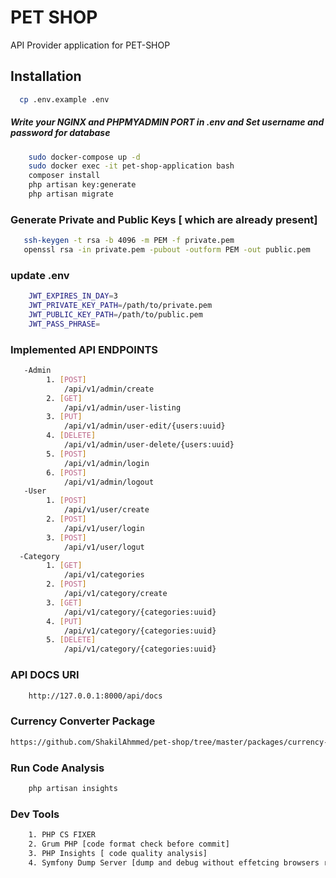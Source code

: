 # PET SHOP

API Provider application for PET-SHOP

## Installation

```bash
  cp .env.example .env
```

##### Write your NGINX and PHPMYADMIN PORT in .env and Set username and password for database

```bash 
    sudo docker-compose up -d 
    sudo docker exec -it pet-shop-application bash
    composer install
    php artisan key:generate
    php artisan migrate
```

### Generate Private and Public Keys [ which are already present]

```bash
   ssh-keygen -t rsa -b 4096 -m PEM -f private.pem
   openssl rsa -in private.pem -pubout -outform PEM -out public.pem
```

### update .env

```bash
    JWT_EXPIRES_IN_DAY=3
    JWT_PRIVATE_KEY_PATH=/path/to/private.pem
    JWT_PUBLIC_KEY_PATH=/path/to/public.pem
    JWT_PASS_PHRASE=
```

### Implemented API ENDPOINTS

```bash
   -Admin
        1. [POST] 
            /api/v1/admin/create
        2. [GET] 
            /api/v1/admin/user-listing
        3. [PUT]  
            /api/v1/admin/user-edit/{users:uuid}
        4. [DELETE]
            /api/v1/admin/user-delete/{users:uuid}
        5. [POST]
            /api/v1/admin/login
        6. [POST]
            /api/v1/admin/logout
   -User
        1. [POST] 
            /api/v1/user/create
        2. [POST] 
            /api/v1/user/login
        3. [POST]  
            /api/v1/user/logut
  -Category
        1. [GET] 
            /api/v1/categories
        2. [POST] 
            /api/v1/category/create
        3. [GET]  
            /api/v1/category/{categories:uuid}
        4. [PUT]  
            /api/v1/category/{categories:uuid}
        5. [DELETE]  
            /api/v1/category/{categories:uuid}
```

### API DOCS URI

```bash
    http://127.0.0.1:8000/api/docs
```

### Currency Converter Package

```bash
https://github.com/ShakilAhmmed/pet-shop/tree/master/packages/currency-exchanger
```

### Run Code Analysis

```bash
    php artisan insights
```

### Dev Tools

```bash
    1. PHP CS FIXER
    2. Grum PHP [code format check before commit]
    3. PHP Insights [ code quality analysis]
    4. Symfony Dump Server [dump and debug without effetcing browsers response]
```

